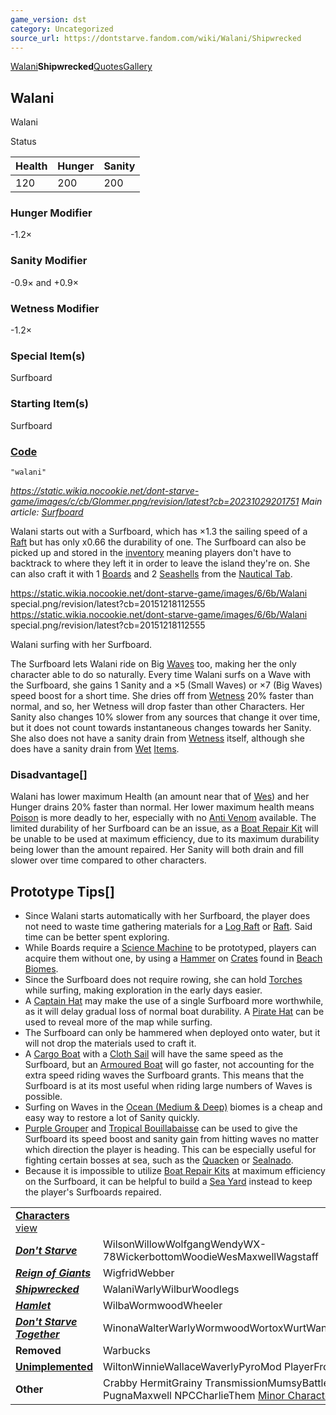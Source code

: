 ```yaml
---
game_version: dst
category: Uncategorized
source_url: https://dontstarve.fandom.com/wiki/Walani/Shipwrecked
---
```


[Walani](/wiki/Walani "Walani")**Shipwrecked**[Quotes](/wiki/Walani/Quotes "Walani/Quotes")[Gallery](/wiki/Walani/Gallery "Walani/Gallery")

## Walani

Walani

Status

| Health | Hunger | Sanity |
| --- | --- | --- |
| 120 | 200 | 200 |

### Hunger Modifier

-1.2×

### Sanity Modifier

-0.9× and +0.9×

### Wetness Modifier

-1.2×

### Special Item(s)

Surfboard

### Starting Item(s)

Surfboard

### [Code](/wiki/Console "Console")

`"walani"`

*https://static.wikia.nocookie.net/dont-starve-game/images/c/cb/Glommer.png/revision/latest?cb=20231029201751 Main article: [Surfboard](/wiki/Surfboard "Surfboard")*

Walani starts out with a Surfboard, which has ×1.3 the sailing speed of a [Raft](/wiki/Raft "Raft") but has only x0.66 the durability of one. The Surfboard can also be picked up and stored in the [inventory](/wiki/Inventory "Inventory") meaning players don't have to backtrack to where they left it in order to leave the island they're on. She can also craft it with 1 [Boards](/wiki/Boards "Boards") and 2 [Seashells](/wiki/Seashell "Seashell") from the [Nautical Tab](/wiki/Nautical_Tab "Nautical Tab").

 https://static.wikia.nocookie.net/dont-starve-game/images/6/6b/Walani special.png/revision/latest?cb=20151218112555 https://static.wikia.nocookie.net/dont-starve-game/images/6/6b/Walani special.png/revision/latest?cb=20151218112555 

Walani surfing with her Surfboard.

 

The Surfboard lets Walani ride on Big [Waves](/wiki/Waves "Waves") too, making her the only character able to do so naturally. Every time Walani surfs on a Wave with the Surfboard, she gains 1 Sanity and a ×5 (Small Waves) or ×7 (Big Waves) speed boost for a short time. She dries off from [Wetness](/wiki/Wetness "Wetness") 20% faster than normal, and so, her Wetness will drop faster than other Characters. Her Sanity also changes 10% slower from any sources that change it over time, but it does not count towards instantaneous changes towards her Sanity. She also does not have a sanity drain from [Wetness](/wiki/Wetness "Wetness") itself, although she does have a sanity drain from [Wet](/wiki/Wetness "Wetness") [Items](/wiki/Items "Items").

### Disadvantage[]

Walani has lower maximum Health (an amount near that of [Wes](/wiki/Wes "Wes")) and her Hunger drains 20% faster than normal. Her lower maximum health means [Poison](/wiki/Poison "Poison") is more deadly to her, especially with no [Anti Venom](/wiki/Anti_Venom "Anti Venom") available. The limited durability of her Surfboard can be an issue, as a [Boat Repair Kit](/wiki/Boat_Repair_Kit "Boat Repair Kit") will be unable to be used at maximum efficiency, due to its maximum durability being lower than the amount repaired. Her Sanity will both drain and fill slower over time compared to other characters.

## Prototype Tips[]

* Since Walani starts automatically with her Surfboard, the player does not need to waste time gathering materials for a [Log Raft](/wiki/Log_Raft "Log Raft") or [Raft](/wiki/Raft "Raft"). Said time can be better spent exploring.
* While Boards require a [Science Machine](/wiki/Science_Machine "Science Machine") to be prototyped, players can acquire them without one, by using a [Hammer](/wiki/Hammer "Hammer") on [Crates](/wiki/Crate "Crate") found in [Beach Biomes](/wiki/Beach "Beach").
* Since the Surfboard does not require rowing, she can hold [Torches](/wiki/Torch "Torch") while surfing, making exploration in the early days easier.
* A [Captain Hat](/wiki/Captain_Hat "Captain Hat") may make the use of a single Surfboard more worthwhile, as it will delay gradual loss of normal boat durability. A [Pirate Hat](/wiki/Pirate_Hat "Pirate Hat") can be used to reveal more of the map while surfing.
* The Surfboard can only be hammered when deployed onto water, but it will not drop the materials used to craft it.
* A [Cargo Boat](/wiki/Cargo_Boat "Cargo Boat") with a [Cloth Sail](/wiki/Cloth_Sail "Cloth Sail") will have the same speed as the Surfboard, but an [Armoured Boat](/wiki/Armoured_Boat "Armoured Boat") will go faster, not accounting for the extra speed riding waves the Surfboard grants. This means that the Surfboard is at its most useful when riding large numbers of Waves is possible.
* Surfing on Waves in the [Ocean (Medium & Deep)](/wiki/Ocean#Ocean_(Medium_&_Deep) "Ocean") biomes is a cheap and easy way to restore a lot of Sanity quickly.
* [Purple Grouper](/wiki/Purple_Grouper "Purple Grouper") and [Tropical Bouillabaisse](/wiki/Tropical_Bouillabaisse "Tropical Bouillabaisse") can be used to give the Surfboard its speed boost and sanity gain from hitting waves no matter which direction the player is heading. This can be especially useful for fighting certain bosses at sea, such as the [Quacken](/wiki/Quacken "Quacken") or [Sealnado](/wiki/Sealnado "Sealnado").
* Because it is impossible to utilize [Boat Repair Kits](/wiki/Boat_Repair_Kit "Boat Repair Kit") at maximum efficiency on the Surfboard, it can be helpful to build a [Sea Yard](/wiki/Sea_Yard "Sea Yard") instead to keep the player's Surfboards repaired.

|  |  |
| --- | --- |
| **[Characters](/wiki/Characters "Characters")** [view](/wiki/Template:Characters "Template:Characters") | |
| ***[Don't Starve](/wiki/Don%27t_Starve "Don't Starve")*** | WilsonWillowWolfgangWendyWX-78WickerbottomWoodieWesMaxwellWagstaff |
| ***[Reign of Giants](/wiki/Reign_of_Giants "Reign of Giants")*** | WigfridWebber |
| ***[Shipwrecked](/wiki/Shipwrecked "Shipwrecked")*** | WalaniWarlyWilburWoodlegs |
| ***[Hamlet](/wiki/Hamlet "Hamlet")*** | WilbaWormwoodWheeler |
| ***[Don't Starve Together](/wiki/Don%27t_Starve_Together "Don't Starve Together")*** | WinonaWalterWarlyWormwoodWortoxWurtWandaWonkey |
| **Removed** | Warbucks |
| **[Unimplemented](/wiki/Unimplemented_Characters "Unimplemented Characters")** | WiltonWinnieWallaceWaverlyPyroMod PlayerFrog Webber |
| **Other** | Crabby HermitGrainy TransmissionMumsyBattlemaster PugnaMaxwell NPCCharlieThem [Minor Characters](/wiki/Minor_Characters "Minor Characters") |